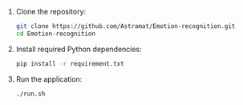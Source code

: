 1. Clone the repository:

   ```bash
   git clone https://github.com/Astramat/Emotion-recognition.git
   cd Emotion-recognition
   ```

2. Install required Python dependencies:

   ```bash
   pip install -r requirement.txt
   ```

3. Run the application:

   ```bash
   ./run.sh
   ```
